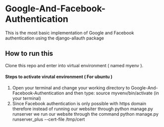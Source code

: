 # Google-And-Facebook-Authentication
This is the most basic implementation of Google and Facebook authentication using the django-allauth package

## How to run this
Clone this repo and enter into virtual environment ( named myenv ).
#### Steps to activate virutal environment ( For ubuntu )
1. Open your terminal and change your working directory to Google-And-Facebook-Authentication and then type:
source myvenv/bin/activate (in your terminal)
2. Since Facebook authentication is only possible with https domain therefore instead of running our websiter through python manage.py runserver we run our website through the command python manage.py runserver_plus --cert-file /tmp/cert
